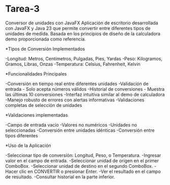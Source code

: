 # Tarea-3
Conversor de unidades con JavaFX
Aplicación de escritorio desarrollada con JavaFX y Java 23 que permite convertir entre diferentes tipos de unidades de medida. Basada en los principios de diseño de la calculadora demo proporcionada como referencia.

*Tipos de Conversión Implementados

-Longitud: Metros, Centímetros, Pulgadas, Pies, Yardas
-Peso: Kilogramos, Gramos, Libras, Onzas
-Temperatura: Celsius, Fahrenheit, Kelvin

*Funcionalidades Principales

-Conversión en tiempo real entre diferentes unidades
-Validación de entrada - Solo acepta números válidos
-Historial de conversiones - Muestra las últimas 10 conversiones
-Interfaz intuitiva similar al demo de calculadora
-Manejo robusto de errores con alertas informativas
-Validaciones completas de selección de unidades

*Validaciones implementadas

-Campo de entrada vacío
-Valores no numéricos
-Unidades no seleccionadas
-Conversión entre unidades idénticas
-Conversión entre tipos diferentes

*Uso de la Aplicación

-Seleccionar tipo de conversión: Longitud, Peso, o Temperatura.
-Ingresar valor en el campo de entrada.
-Seleccionar unidad de origen en el primer ComboBox.
-Seleccionar unidad de destino en el segundo ComboBox.
-Hacer clic en CONVERTIR o presionar Enter.
-Ver el resultado en el campo de resultado.
-Consultar historial en la parte inferior.
